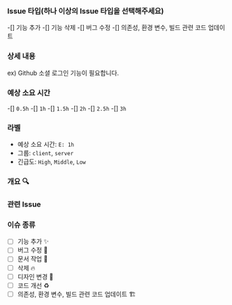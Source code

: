 ### Issue 타입(하나 이상의 Issue 타입을 선택해주세요)
-[] 기능 추가
-[] 기능 삭제
-[] 버그 수정
-[] 의존성, 환경 변수, 빌드 관련 코드 업데이트

### 상세 내용
ex) Github 소셜 로그인 기능이 필요합니다.

### 예상 소요 시간
-[] `0.5h`
-[] `1h`
-[] `1.5h`
-[] `2h`
-[] `2.5h`
-[] `3h`

### 라벨
- 예상 소요 시간: `E: 1h`
- 그룹: `client`, `server`
- 긴급도: `High`, `Middle`, `Low`


<!-- 제목은 깃헙 컨벤션을 따라주세요 -->
<!-- [:깃모지: ] 제목 -->
<!-- 깃모지 이름: 기능 추가(sparkles), 버그수정(bug), 문서 작성(memo), 디자인 변경(art), 파일 삭제(fire), 디렉토리 이동(truck), 코드 개선(recycle) -->

### 개요 🔍
<!-- 이 부분은 진행한 작업에 대해 간단한 설명을 적어주세요. 생략 가능합니다 -->

### 관련 Issue #
<!--'#'을 누르면 해당 레포지토리의 이슈가 뜹니다. 개발한 부분과 관련된 이슈를 링크해주세요. ex. 관련 Isssue#6 -->

### 이슈 종류
<!-- 아래 대괄호의 공백을 지우고 [x]를 입력하면 해당 체크 리스트가 체크됩니다. -->
- [ ] 기능 추가 ✨
- [ ] 버그 수정 🐛
- [ ] 문서 작업 📝
- [ ] 삭제 🔥
- [ ] 디자인 변경 🎨
- [ ] 코드 개선 ♻️
- [ ] 의존성, 환경 변수, 빌드 관련 코드 업데이트 🏗️